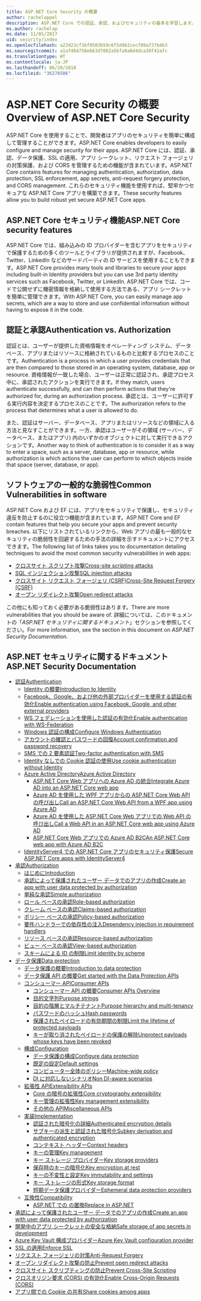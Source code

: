 ```yaml
---
title: ASP.NET Core Security の概要
author: rachelappel
description: ASP.NET Core での認証、承認、およびセキュリティの基本を学習します。
ms.author: rachelap
ms.date: 11/01/2017
uid: security/index
ms.openlocfilehash: a23d23cf1bf0503b59c6f5d962cecf89af37b4b3
ms.sourcegitcommit: a1afd04758e663d7062a5bfa8a0d4dca38f42afc
ms.translationtype: HT
ms.contentlocale: ja-JP
ms.lasthandoff: 06/20/2018
ms.locfileid: "36278506"
---
```

# <a name="overview-of-aspnet-core-security"></a><span data-ttu-id="94db9-103">ASP.NET Core Security の概要</span><span class="sxs-lookup"><span data-stu-id="94db9-103">Overview of ASP.NET Core Security</span></span>

<span data-ttu-id="94db9-104">ASP.NET Core を使用することで、開発者はアプリのセキュリティを簡単に構成して管理することができます。</span><span class="sxs-lookup"><span data-stu-id="94db9-104">ASP.NET Core enables developers to easily configure and manage security for their apps.</span></span> <span data-ttu-id="94db9-105">ASP.NET Core には、認証、承認、データ保護、SSL の適用、アプリ シークレット、リクエスト フォージェリの対策保護、および CORS を管理するための機能が含まれています。</span><span class="sxs-lookup"><span data-stu-id="94db9-105">ASP.NET Core contains features for managing authentication, authorization, data protection, SSL enforcement, app secrets, anti-request forgery protection, and CORS management.</span></span> <span data-ttu-id="94db9-106">これらのセキュリティ機能を使用すれば、堅牢かつセキュアな ASP.NET Core アプリを構築できます。</span><span class="sxs-lookup"><span data-stu-id="94db9-106">These security features allow you to build robust yet secure ASP.NET Core apps.</span></span>

## <a name="aspnet-core-security-features"></a><span data-ttu-id="94db9-107">ASP.NET Core セキュリティ機能</span><span class="sxs-lookup"><span data-stu-id="94db9-107">ASP.NET Core security features</span></span>

<span data-ttu-id="94db9-108">ASP.NET Core では、組み込みの ID プロバイダーを含むアプリをセキュリティで保護するための多くのツールとライブラリが提供されますが、Facebook、Twitter、LinkedIn などのサードパーティの ID サービスを使用することもできます。</span><span class="sxs-lookup"><span data-stu-id="94db9-108">ASP.NET Core provides many tools and libraries to secure your apps including built-in Identity providers but you can use 3rd party identity services such as Facebook, Twitter, or LinkedIn.</span></span> <span data-ttu-id="94db9-109">ASP.NET Core では、コードで公開せずに機密情報を格納して使用する方法である、アプリ シークレットを簡単に管理できます。</span><span class="sxs-lookup"><span data-stu-id="94db9-109">With ASP.NET Core, you can easily manage app secrets, which are a way to store and use confidential information without having to expose it in the code.</span></span>

## <a name="authentication-vs-authorization"></a><span data-ttu-id="94db9-110">認証と承認</span><span class="sxs-lookup"><span data-stu-id="94db9-110">Authentication vs. Authorization</span></span>

<span data-ttu-id="94db9-111">認証とは、ユーザーが提供した資格情報をオペレーティング システム、データベース、アプリまたはリソースに格納されているものと比較するプロセスのことです。</span><span class="sxs-lookup"><span data-stu-id="94db9-111">Authentication is a process in which a user provides credentials that are then compared to those stored in an operating system, database, app or resource.</span></span> <span data-ttu-id="94db9-112">資格情報が一致した場合、ユーザーは正常に認証され、承認プロセス中に、承認されたアクションを実行できます。</span><span class="sxs-lookup"><span data-stu-id="94db9-112">If they match, users authenticate successfully, and can then perform actions that they're authorized for, during an authorization process.</span></span> <span data-ttu-id="94db9-113">承認とは、ユーザーに許可する実行内容を決定するプロセスのことです。</span><span class="sxs-lookup"><span data-stu-id="94db9-113">The authorization refers to the process that determines what a user is allowed to do.</span></span>

<span data-ttu-id="94db9-114">また、認証はサーバー、データベース、アプリまたはリソースなどの領域に入る方法と見なすことができます。一方、承認はユーザーがその領域 (サーバー、データベース、またはアプリ) 内のいずかのオブジェクトに対して実行できるアクションです。</span><span class="sxs-lookup"><span data-stu-id="94db9-114">Another way to think of authentication is to consider it as a way to enter a space, such as a server, database, app or resource, while authorization is which actions the user can perform to which objects inside that space (server, database, or app).</span></span>

## <a name="common-vulnerabilities-in-software"></a><span data-ttu-id="94db9-115">ソフトウェアの一般的な脆弱性</span><span class="sxs-lookup"><span data-stu-id="94db9-115">Common Vulnerabilities in software</span></span>

<span data-ttu-id="94db9-116">ASP.NET Core および EF には、アプリをセキュリティで保護し、セキュリティ違反を防止するのに役立つ機能が含まれています。</span><span class="sxs-lookup"><span data-stu-id="94db9-116">ASP.NET Core and EF contain features that help you secure your apps and prevent security breaches.</span></span> <span data-ttu-id="94db9-117">以下にリストされているリンクから、Web アプリの最も一般的なセキュリティの脆弱性を回避するための手法の詳細を示すドキュメントにアクセスできます。</span><span class="sxs-lookup"><span data-stu-id="94db9-117">The following list of links takes you to documentation detailing techniques to avoid the most common security vulnerabilities in web apps:</span></span>

* [<span data-ttu-id="94db9-118">クロスサイト スクリプト攻撃</span><span class="sxs-lookup"><span data-stu-id="94db9-118">Cross-site scripting attacks</span></span>](xref:security/cross-site-scripting)
* [<span data-ttu-id="94db9-119">SQL インジェクション攻撃</span><span class="sxs-lookup"><span data-stu-id="94db9-119">SQL injection attacks</span></span>](https://docs.microsoft.com/ef/core/querying/raw-sql)
* [<span data-ttu-id="94db9-120">クロスサイト リクエスト フォージェリ (CSRF)</span><span class="sxs-lookup"><span data-stu-id="94db9-120">Cross-Site Request Forgery (CSRF)</span></span>](xref:security/anti-request-forgery)
* [<span data-ttu-id="94db9-121">オープン リダイレクト攻撃</span><span class="sxs-lookup"><span data-stu-id="94db9-121">Open redirect attacks</span></span>](xref:security/preventing-open-redirects)

<span data-ttu-id="94db9-122">この他にも知っておく必要がある脆弱性はあります。</span><span class="sxs-lookup"><span data-stu-id="94db9-122">There are more vulnerabilities that you should be aware of.</span></span> <span data-ttu-id="94db9-123">詳細については、このドキュメントの「*ASP.NET セキュリティに関するドキュメント*」セクションを参照してください。</span><span class="sxs-lookup"><span data-stu-id="94db9-123">For more information, see the section in this document on *ASP.NET Security Documentation*.</span></span>

## <a name="aspnet-security-documentation"></a><span data-ttu-id="94db9-124">ASP.NET セキュリティに関するドキュメント</span><span class="sxs-lookup"><span data-stu-id="94db9-124">ASP.NET Security Documentation</span></span>

*   [<span data-ttu-id="94db9-125">認証</span><span class="sxs-lookup"><span data-stu-id="94db9-125">Authentication</span></span>](xref:security/authentication/index)
    *   [<span data-ttu-id="94db9-126">Identity の概要</span><span class="sxs-lookup"><span data-stu-id="94db9-126">Introduction to Identity</span></span>](xref:security/authentication/identity)
    *   [<span data-ttu-id="94db9-127">Facebook、Google、および他の外部プロバイダーを使用する認証の有効化</span><span class="sxs-lookup"><span data-stu-id="94db9-127">Enable authentication using Facebook, Google, and other external providers</span></span>](xref:security/authentication/social/index)
    *   [<span data-ttu-id="94db9-128">WS フェデレーションを使用した認証の有効化</span><span class="sxs-lookup"><span data-stu-id="94db9-128">Enable authentication with WS-Federation</span></span>](xref:security/authentication/ws-federation)
    * [<span data-ttu-id="94db9-129">Windows 認証の構成</span><span class="sxs-lookup"><span data-stu-id="94db9-129">Configure Windows Authentication</span></span>](xref:security/authentication/windowsauth)
    *   [<span data-ttu-id="94db9-130">アカウントの確認とパスワードの回復</span><span class="sxs-lookup"><span data-stu-id="94db9-130">Account confirmation and password recovery</span></span>](xref:security/authentication/accconfirm)
    *   [<span data-ttu-id="94db9-131">SMS での 2 要素認証</span><span class="sxs-lookup"><span data-stu-id="94db9-131">Two-factor authentication with SMS</span></span>](xref:security/authentication/2fa)
    *   [<span data-ttu-id="94db9-132">Identity なしでの Cookie 認証の使用</span><span class="sxs-lookup"><span data-stu-id="94db9-132">Use cookie authentication without Identity</span></span>](xref:security/authentication/cookie)
    *   [<span data-ttu-id="94db9-133">Azure Active Directory</span><span class="sxs-lookup"><span data-stu-id="94db9-133">Azure Active Directory</span></span>](xref:security/authentication/azure-active-directory/index)
        *   [<span data-ttu-id="94db9-134">ASP.NET Core Web アプリへの Azure AD の統合</span><span class="sxs-lookup"><span data-stu-id="94db9-134">Integrate Azure AD into an ASP.NET Core web app</span></span>](https://azure.microsoft.com/documentation/samples/active-directory-dotnet-webapp-openidconnect-aspnetcore/)
        *   [<span data-ttu-id="94db9-135">Azure AD を使用した WPF アプリからの ASP.NET Core Web API の呼び出し</span><span class="sxs-lookup"><span data-stu-id="94db9-135">Call an ASP.NET Core Web API from a WPF app using Azure AD</span></span>](https://azure.microsoft.com/documentation/samples/active-directory-dotnet-native-aspnetcore/)
        *   [<span data-ttu-id="94db9-136">Azure AD を使用した ASP.NET Core Web アプリでの Web API の呼び出し</span><span class="sxs-lookup"><span data-stu-id="94db9-136">Call a Web API in an ASP.NET Core web app using Azure AD</span></span>](https://azure.microsoft.com/documentation/samples/active-directory-dotnet-webapp-webapi-openidconnect-aspnetcore/)
        *   [<span data-ttu-id="94db9-137">ASP.NET Core Web アプリでの Azure AD B2C</span><span class="sxs-lookup"><span data-stu-id="94db9-137">An ASP.NET Core web app with Azure AD B2C</span></span>](https://azure.microsoft.com/resources/samples/active-directory-b2c-dotnetcore-webapp/)
    *   [<span data-ttu-id="94db9-138">IdentityServer4 での ASP.NET Core アプリのセキュリティ保護</span><span class="sxs-lookup"><span data-stu-id="94db9-138">Secure ASP.NET Core apps with IdentityServer4</span></span>](https://identityserver4.readthedocs.io)
*   [<span data-ttu-id="94db9-139">承認</span><span class="sxs-lookup"><span data-stu-id="94db9-139">Authorization</span></span>](xref:security/authorization/index)
    *   [<span data-ttu-id="94db9-140">はじめに</span><span class="sxs-lookup"><span data-stu-id="94db9-140">Introduction</span></span>](xref:security/authorization/introduction)
    *   [<span data-ttu-id="94db9-141">承認によって保護されたユーザー データでのアプリの作成</span><span class="sxs-lookup"><span data-stu-id="94db9-141">Create an app with user data protected by authorization</span></span>](xref:security/authorization/secure-data)
    *   [<span data-ttu-id="94db9-142">単純な承認</span><span class="sxs-lookup"><span data-stu-id="94db9-142">Simple authorization</span></span>](xref:security/authorization/simple)
    *   [<span data-ttu-id="94db9-143">ロール ベースの承認</span><span class="sxs-lookup"><span data-stu-id="94db9-143">Role-based authorization</span></span>](xref:security/authorization/roles)
    *   [<span data-ttu-id="94db9-144">クレーム ベースの承認</span><span class="sxs-lookup"><span data-stu-id="94db9-144">Claims-based authorization</span></span>](xref:security/authorization/claims)
    *   [<span data-ttu-id="94db9-145">ポリシー ベースの承認</span><span class="sxs-lookup"><span data-stu-id="94db9-145">Policy-based authorization</span></span>](xref:security/authorization/policies)
    *   [<span data-ttu-id="94db9-146">要件ハンドラーでの依存性の注入</span><span class="sxs-lookup"><span data-stu-id="94db9-146">Dependency injection in requirement handlers</span></span>](xref:security/authorization/dependencyinjection)
    *   [<span data-ttu-id="94db9-147">リソース ベースの承認</span><span class="sxs-lookup"><span data-stu-id="94db9-147">Resource-based authorization</span></span>](xref:security/authorization/resourcebased)
    *   [<span data-ttu-id="94db9-148">ビュー ベースの承認</span><span class="sxs-lookup"><span data-stu-id="94db9-148">View-based authorization</span></span>](xref:security/authorization/views)
    *   [<span data-ttu-id="94db9-149">スキームによる ID の制限</span><span class="sxs-lookup"><span data-stu-id="94db9-149">Limit identity by scheme</span></span>](xref:security/authorization/limitingidentitybyscheme)
*   [<span data-ttu-id="94db9-150">データ保護</span><span class="sxs-lookup"><span data-stu-id="94db9-150">Data protection</span></span>](xref:security/data-protection/index)
    *   [<span data-ttu-id="94db9-151">データ保護の概要</span><span class="sxs-lookup"><span data-stu-id="94db9-151">Introduction to data protection</span></span>](xref:security/data-protection/introduction)
    *   [<span data-ttu-id="94db9-152">データ保護 API の概要</span><span class="sxs-lookup"><span data-stu-id="94db9-152">Get started with the Data Protection APIs</span></span>](xref:security/data-protection/using-data-protection)
    *   [<span data-ttu-id="94db9-153">コンシューマー API</span><span class="sxs-lookup"><span data-stu-id="94db9-153">Consumer APIs</span></span>](xref:security/data-protection/consumer-apis/index)
        *   [<span data-ttu-id="94db9-154">コンシューマー API の概要</span><span class="sxs-lookup"><span data-stu-id="94db9-154">Consumer APIs Overview</span></span>](xref:security/data-protection/consumer-apis/overview)
        *   [<span data-ttu-id="94db9-155">目的文字列</span><span class="sxs-lookup"><span data-stu-id="94db9-155">Purpose strings</span></span>](xref:security/data-protection/consumer-apis/purpose-strings)
        *   [<span data-ttu-id="94db9-156">目的の階層とマルチテナント</span><span class="sxs-lookup"><span data-stu-id="94db9-156">Purpose hierarchy and multi-tenancy</span></span>](xref:security/data-protection/consumer-apis/purpose-strings-multitenancy)
        *   [<span data-ttu-id="94db9-157">パスワードのハッシュ</span><span class="sxs-lookup"><span data-stu-id="94db9-157">Hash passwords</span></span>](xref:security/data-protection/consumer-apis/password-hashing)
        *   [<span data-ttu-id="94db9-158">保護されたペイロードの有効期間の制限</span><span class="sxs-lookup"><span data-stu-id="94db9-158">Limit the lifetime of protected payloads</span></span>](xref:security/data-protection/consumer-apis/limited-lifetime-payloads)
        *   [<span data-ttu-id="94db9-159">キーが取り消されたペイロードの保護の解除</span><span class="sxs-lookup"><span data-stu-id="94db9-159">Unprotect payloads whose keys have been revoked</span></span>](xref:security/data-protection/consumer-apis/dangerous-unprotect)
    *   [<span data-ttu-id="94db9-160">構成</span><span class="sxs-lookup"><span data-stu-id="94db9-160">Configuration</span></span>](xref:security/data-protection/configuration/index)
        *   [<span data-ttu-id="94db9-161">データ保護の構成</span><span class="sxs-lookup"><span data-stu-id="94db9-161">Configure data protection</span></span>](xref:security/data-protection/configuration/overview)
        *   [<span data-ttu-id="94db9-162">既定の設定</span><span class="sxs-lookup"><span data-stu-id="94db9-162">Default settings</span></span>](xref:security/data-protection/configuration/default-settings)
        *   [<span data-ttu-id="94db9-163">コンピューター全体のポリシー</span><span class="sxs-lookup"><span data-stu-id="94db9-163">Machine-wide policy</span></span>](xref:security/data-protection/configuration/machine-wide-policy)
        *   [<span data-ttu-id="94db9-164">DI に対応しないシナリオ</span><span class="sxs-lookup"><span data-stu-id="94db9-164">Non DI-aware scenarios</span></span>](xref:security/data-protection/configuration/non-di-scenarios)
    *   [<span data-ttu-id="94db9-165">拡張性 API</span><span class="sxs-lookup"><span data-stu-id="94db9-165">Extensibility APIs</span></span>](xref:security/data-protection/extensibility/index)
        *   [<span data-ttu-id="94db9-166">Core の暗号の拡張性</span><span class="sxs-lookup"><span data-stu-id="94db9-166">Core cryptography extensibility</span></span>](xref:security/data-protection/extensibility/core-crypto)
        *   [<span data-ttu-id="94db9-167">キー管理の拡張性</span><span class="sxs-lookup"><span data-stu-id="94db9-167">Key management extensibility</span></span>](xref:security/data-protection/extensibility/key-management)
        *   [<span data-ttu-id="94db9-168">その他の API</span><span class="sxs-lookup"><span data-stu-id="94db9-168">Miscellaneous APIs</span></span>](xref:security/data-protection/extensibility/misc-apis)
    *   [<span data-ttu-id="94db9-169">実装</span><span class="sxs-lookup"><span data-stu-id="94db9-169">Implementation</span></span>](xref:security/data-protection/implementation/index)
        *   [<span data-ttu-id="94db9-170">認証された暗号化の詳細</span><span class="sxs-lookup"><span data-stu-id="94db9-170">Authenticated encryption details</span></span>](xref:security/data-protection/implementation/authenticated-encryption-details)
        *   [<span data-ttu-id="94db9-171">サブキーの派生と認証された暗号化</span><span class="sxs-lookup"><span data-stu-id="94db9-171">Subkey derivation and authenticated encryption</span></span>](xref:security/data-protection/implementation/subkeyderivation)
        *   [<span data-ttu-id="94db9-172">コンテキスト ヘッダー</span><span class="sxs-lookup"><span data-stu-id="94db9-172">Context headers</span></span>](xref:security/data-protection/implementation/context-headers)
        *   [<span data-ttu-id="94db9-173">キーの管理</span><span class="sxs-lookup"><span data-stu-id="94db9-173">Key management</span></span>](xref:security/data-protection/implementation/key-management)
        *   [<span data-ttu-id="94db9-174">キー ストレージ プロバイダー</span><span class="sxs-lookup"><span data-stu-id="94db9-174">Key storage providers</span></span>](xref:security/data-protection/implementation/key-storage-providers)
        *   [<span data-ttu-id="94db9-175">保存時のキーの暗号化</span><span class="sxs-lookup"><span data-stu-id="94db9-175">Key encryption at rest</span></span>](xref:security/data-protection/implementation/key-encryption-at-rest)
        *   [<span data-ttu-id="94db9-176">キーの不変性と設定</span><span class="sxs-lookup"><span data-stu-id="94db9-176">Key immutability and settings</span></span>](xref:security/data-protection/implementation/key-immutability)
        *   [<span data-ttu-id="94db9-177">キー ストレージの形式</span><span class="sxs-lookup"><span data-stu-id="94db9-177">Key storage format</span></span>](xref:security/data-protection/implementation/key-storage-format)
        *   [<span data-ttu-id="94db9-178">短期データ保護プロバイダー</span><span class="sxs-lookup"><span data-stu-id="94db9-178">Ephemeral data protection providers</span></span>](xref:security/data-protection/implementation/key-storage-ephemeral)
    *   [<span data-ttu-id="94db9-179">互換性</span><span class="sxs-lookup"><span data-stu-id="94db9-179">Compatibility</span></span>](xref:security/data-protection/compatibility/index)
        *   [<span data-ttu-id="94db9-180">ASP.NET での <machineKey> の置換</span><span class="sxs-lookup"><span data-stu-id="94db9-180">Replace <machineKey> in ASP.NET</span></span>](xref:security/data-protection/compatibility/replacing-machinekey)
*   [<span data-ttu-id="94db9-181">承認によって保護されたユーザー データでのアプリの作成</span><span class="sxs-lookup"><span data-stu-id="94db9-181">Create an app with user data protected by authorization</span></span>](xref:security/authorization/secure-data)
*   [<span data-ttu-id="94db9-182">開発中のアプリ シークレットの安全な格納</span><span class="sxs-lookup"><span data-stu-id="94db9-182">Safe storage of app secrets in development</span></span>](xref:security/app-secrets)
*   [<span data-ttu-id="94db9-183">Azure Key Vault 構成プロバイダー</span><span class="sxs-lookup"><span data-stu-id="94db9-183">Azure Key Vault configuration provider</span></span>](xref:security/key-vault-configuration)
*   [<span data-ttu-id="94db9-184">SSL の適用</span><span class="sxs-lookup"><span data-stu-id="94db9-184">Enforce SSL</span></span>](xref:security/enforcing-ssl)
*   [<span data-ttu-id="94db9-185">リクエスト フォージェリの対策</span><span class="sxs-lookup"><span data-stu-id="94db9-185">Anti-Request Forgery</span></span>](xref:security/anti-request-forgery)
*   [<span data-ttu-id="94db9-186">オープン リダイレクト攻撃の防止</span><span class="sxs-lookup"><span data-stu-id="94db9-186">Prevent open redirect attacks</span></span>](xref:security/preventing-open-redirects)
*   [<span data-ttu-id="94db9-187">クロスサイト スクリプティングの防止</span><span class="sxs-lookup"><span data-stu-id="94db9-187">Prevent Cross-Site Scripting</span></span>](xref:security/cross-site-scripting)
*   [<span data-ttu-id="94db9-188">クロスオリジン要求 (CORS) の有効化</span><span class="sxs-lookup"><span data-stu-id="94db9-188">Enable Cross-Origin Requests (CORS)</span></span>](xref:security/cors)
*   [<span data-ttu-id="94db9-189">アプリ間での Cookie の共有</span><span class="sxs-lookup"><span data-stu-id="94db9-189">Share cookies among apps</span></span>](xref:security/cookie-sharing)
